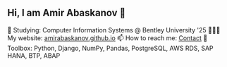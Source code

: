 ## Hi, I am Amir Abaskanov 👋 

🌱 Studying: Computer Information Systems @ Bentley University '25
👨🏻‍💻 My website: [amirabaskanov.github.io](https://amirabaskanov.github.io/)
📫 How to reach me: [Contact](mailto:amirabaskanov@gmail.com?subject=[GitHub]%20Reach%20Out)
🚀 Toolbox: Python, Django, NumPy, Pandas, PostgreSQL, AWS RDS, SAP HANA, BTP, ABAP
